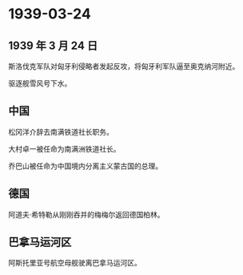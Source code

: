 # 1939-03-24

## 1939 年 3 月 24 日

斯洛伐克军队对匈牙利侵略者发起反攻，将匈牙利军队逼至奥克纳河附近。

驱逐舰雪风号下水。

## 中国

松冈洋介辞去南满铁道社长职务。

大村卓一被任命为南满洲铁道社长。

乔巴山被任命为中国境内分离主义蒙古国的总理。

## 德国

阿道夫·希特勒从刚刚吞并的梅梅尔返回德国柏林。

## 巴拿马运河区

阿斯托里亚号航空母舰驶离巴拿马运河区。

